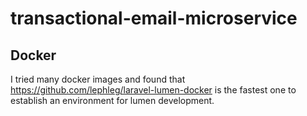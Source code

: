 # transactional-email-microservice

## Docker
I tried many docker images and found that https://github.com/lephleg/laravel-lumen-docker is the fastest one to establish an environment for lumen development.

